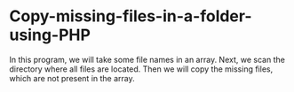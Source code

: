 # Copy-missing-files-in-a-folder-using-PHP
In this program, we will take some file names in an array. Next, we scan the directory where all files are located. Then we will copy the missing files, which are not present in the array.
